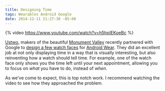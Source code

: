 ```yaml
---
title: Designing Time
tags: Wearables Android Google
date: 2014-12-11 21:27:30 -05:00
---
```


{% video https://www.youtube.com/watch?v=h5hpIEKoeBc %}

<!-- <figure>
  <iframe width="560" height="315" src="//www.youtube.com/embed/h5hpIEKoeBc" frameborder="0" allowfullscreen></iframe>
  <figcaption>Ustwo, explaining their process for designing watch faces for Android Wear.</figcaption>
</figure> -->

[Ustwo](http://ustwo.com), makers of the beautiful [Monument Valley](https://search.itunes.apple.com/WebObjects/MZContentLink.woa/wa/link?mt=8&path=apps%2fmonumentvalley) recently partnered with Google to [design a few watch faces](http://wear.ustwo.com) for [Android Wear](http://www.android.com/wear/). They did an excellent job at not only displaying time in a way that is visually interesting, but also reinventing how a watch should tell time. For example, one of the watch face only shows you the time left until your next appointment, allowing you to focus on *what* you have to do, instead of *when*.

As we've come to expect, this is top notch work. I recommend watching the video to see how they approached the problem.
